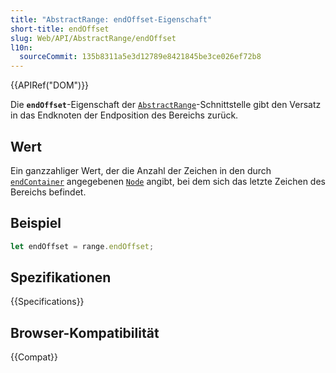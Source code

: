 ```yaml
---
title: "AbstractRange: endOffset-Eigenschaft"
short-title: endOffset
slug: Web/API/AbstractRange/endOffset
l10n:
  sourceCommit: 135b8311a5e3d12789e8421845be3ce026ef72b8
---
```


{{APIRef("DOM")}}

Die **`endOffset`**-Eigenschaft der [`AbstractRange`](/de/docs/Web/API/AbstractRange)-Schnittstelle gibt den Versatz in das Endknoten der Endposition des Bereichs zurück.

## Wert

Ein ganzzahliger Wert, der die Anzahl der Zeichen in den durch [`endContainer`](/de/docs/Web/API/AbstractRange/endContainer) angegebenen [`Node`](/de/docs/Web/API/Node) angibt, bei dem sich das letzte Zeichen des Bereichs befindet.

## Beispiel

```js
let endOffset = range.endOffset;
```

## Spezifikationen

{{Specifications}}

## Browser-Kompatibilität

{{Compat}}
